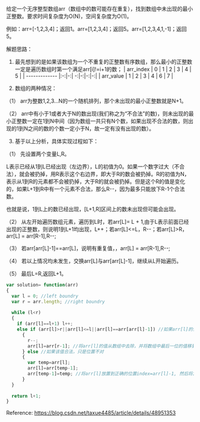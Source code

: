 给定一个无序整型数组arr（数组中的数可能存在重复），找到数组中未出现的最小正整数。要求时间复杂度为O(N)，空间复杂度为O(1)。

例如：arr=[-1,2,3,4]；返回1。arr=[1,2,3,4]；返回5。arr=[1,2,3,4,1,-1]；返回5。

解题思路： 
1. 最先想到的是如果该数组为一个不重复的正整数有序数组，那么最小的正整数一定是遍历数组时第一个满足arr[i]!=i+1的数；
| arr_index     | 0 | 1 | 2 | 3 | 4 | 5 |
| ------------- |:-:|-:| -:|-:|-:|-:|
| arr_value     | 1 | 2 | 3 | 4 | 6 | 7 |

2. 数组的两种情况：

（1）  arr为整数1,2,3…N的一个随机排列，那个未出现的最小正整数就是N+1。

（2）  arr中有小于1或者大于N的数出现(我们称之为“不合法”的数)，则未出现的最小正整数一定在1到N中间（因为数组一共只有N个数，如果出现不合法的数，则出现的1到N之间的数的个数一定小于N，故一定有没有出现的数）。

3. 基于以上分析，具体实现过程如下：

（1）  先设置两个变量L,R。

L表示已经从1到L已经出现（左边界），L的初值为0。如果一个数字过大（不合法），就会被扔掉，用R表示这个右边界，即大于R的数会被扔掉。R的初值为N，表示从1到R的元素都不会被扔掉，大于R的就会被扔掉。但是这个R的值是变化的，如果L+1到R中有一个元素不合法，那么R--，因为最多只能放下R-1个合法数。

也就是说，1到L上的数已经出现，[L+1,R]区间上的数未出现但可能会出现。

（2）  从左开始遍历数组元素，遍历到L时，若arr[L]= L + 1,由于L表示前面已经出现的正整数，则说明1到L+1均出现，L++；若arr[L]<=L，R--；若arr[L]>R，arr[L] = arr[R-1],R--;

（3）  若arr[arr[L]-1]==arr[L]，说明有重复值，，arr[L] = arr[R-1],R--;

（4）  若以上情况均未发生，交换arr[L]与arr[arr[L]-1]，继续从L开始遍历。

（5）  最后L=R,返回L+1。


```javascript
var solution= function(arr)
{
  var l = 0; //left boundry
  var r = arr.length; //right boundry
  
  while (l<r)
  {
    if (arr[l]==l+1) l++;
    else if (arr[l]>r||arr[l]<=l||arr[l]==arr[arr[l]-1]) //如果arr[l]的值不在(l,r]这个范围之中，或者它的值在数组中有重复
      {
        r--;
        arr[l]=arr[r-1]; //将arr[l]的值从数组中去除，并将数组中最后一位的值移到index=l处
      } else //如果该值合法，只是位置不对
      {
        var temp=arr[l];
        arr[l]=arr[temp-1];
        arr[temp-1]=temp; //将arr[l]放置到正确的位置index=arr[l]-1, 然后将index=arr[l]-1的数交换到index=l处
      }
  }
  
  return l+1;
}
```

Reference: https://blog.csdn.net/taxue4485/article/details/48951353
